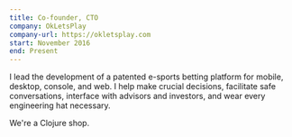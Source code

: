```yaml
---
title: Co-founder, CTO
company: OkLetsPlay
company-url: https://okletsplay.com
start: November 2016
end: Present
---
```


I lead the development of a patented e-sports betting platform for mobile, desktop, console, and web. I help make crucial decisions, facilitate safe conversations, interface with advisors and investors, and wear every engineering hat necessary.

We're a Clojure shop.
